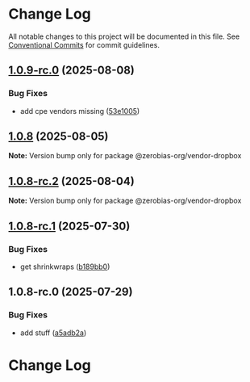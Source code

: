 # Change Log

All notable changes to this project will be documented in this file.
See [Conventional Commits](https://conventionalcommits.org) for commit guidelines.

## [1.0.9-rc.0](https://github.com/zerobias-org/vendor/compare/@zerobias-org/vendor-dropbox@1.0.8...@zerobias-org/vendor-dropbox@1.0.9-rc.0) (2025-08-08)


### Bug Fixes

* add cpe vendors missing ([53e1005](https://github.com/zerobias-org/vendor/commit/53e100520e848be73b2cba8a0ef4f184844b8abb))





## [1.0.8](https://github.com/zerobias-org/vendor/compare/@zerobias-org/vendor-dropbox@1.0.8-rc.2...@zerobias-org/vendor-dropbox@1.0.8) (2025-08-05)

**Note:** Version bump only for package @zerobias-org/vendor-dropbox





## [1.0.8-rc.2](https://github.com/zerobias-org/vendor/compare/@zerobias-org/vendor-dropbox@1.0.8-rc.1...@zerobias-org/vendor-dropbox@1.0.8-rc.2) (2025-08-04)

**Note:** Version bump only for package @zerobias-org/vendor-dropbox





## [1.0.8-rc.1](https://github.com/zerobias-org/vendor/compare/@zerobias-org/vendor-dropbox@1.0.8-rc.0...@zerobias-org/vendor-dropbox@1.0.8-rc.1) (2025-07-30)


### Bug Fixes

* get shrinkwraps ([b189bb0](https://github.com/zerobias-org/vendor/commit/b189bb0cf53ad66427530ccc0eab7824527942d3))





## 1.0.8-rc.0 (2025-07-29)


### Bug Fixes

* add stuff ([a5adb2a](https://github.com/zerobias-org/vendor/commit/a5adb2aecd0670c42e9077affecb6a047bf30fc6))





# Change Log
